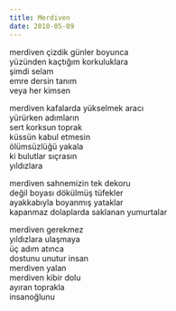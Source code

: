 ```yaml
---
title: Merdiven
date: 2010-05-09
---
```


merdiven çizdik günler boyunca\
 yüzünden kaçtığım korkuluklara\
 şimdi selam\
 emre dersin tanım\
 veya her kimsen

merdiven kafalarda yükselmek aracı\
 yürürken adımların\
 sert korksun toprak\
 küssün kabul etmesin\
 ölümsüzlüğü yakala\
 ki bulutlar sıçrasın\
 yıldızlara

merdiven sahnemizin tek dekoru\
 değil boyası dökülmüş tüfekler\
 ayakkabıyla boyanmış yataklar\
 kapanmaz dolaplarda saklanan yumurtalar

merdiven gerekmez\
 yıldızlara ulaşmaya\
 üç adım atınca\
 dostunu unutur insan\
 merdiven yalan\
 merdiven kibir dolu\
 ayıran toprakla\
 insanoğlunu

